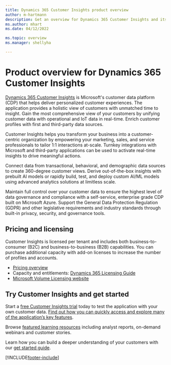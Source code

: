 ```yaml
---
title: Dynamics 365 Customer Insights product overview
author: m-hartmann
description: Get an overview for Dynamics 365 Customer Insights and its main features.
ms.author: mhart
ms.date: 04/12/2022

ms.topic: overview
ms.manager: shellyha

---
```


# Product overview for Dynamics 365 Customer Insights

[Dynamics 365 Customer Insights](https://dynamics.microsoft.com/ai/customer-insights/) is Microsoft's customer data platform (CDP) that helps deliver personalized customer experiences. The application provides a holistic view of customers with unmatched time to insight. Gain the most comprehensive view of your customers by unifying customer data with operational and IoT data in real-time. Enrich customer profiles with first and third-party data sources. 

Customer Insights helps you transform your business into a customer-centric organization by empowering your marketing, sales, and service professionals to tailor 1:1 interactions at-scale. Turnkey integrations with Microsoft and third-party applications can be used to activate real-time insights to drive meaningful actions.

Connect data from transactional, behavioral, and demographic data sources to create 360-degree customer views. Derive out-of-the-box insights with prebuilt AI models or rapidly build, test, and deploy custom AI/ML models using advanced analytics solutions at limitless scale.

Maintain full control over your customer data to ensure the highest level of data governance and compliance with a self-service, enterprise grade CDP built on Microsoft Azure. Support the General Data Protection Regulation (GDPR) and other legislative requirements and industry standards through built-in privacy, security, and governance tools.

## Pricing and licensing
Customer Insights is licensed per tenant and includes both business-to-consumer (B2C) and business-to-business (B2B) capabilities. You can purchase additional capacity with add-on licenses to increase the number of profiles and accounts.

- [Pricing overview](https://dynamics.microsoft.com/ai/customer-insights/pricing/)
- Capacity and entitlements: [Dynamics 365 Licensing Guide](https://go.microsoft.com/fwlink/?LinkId=866544)
- [Microsoft Volume Licensing website](https://www.microsoft.com/licensing/how-to-buy/how-to-buy)

## Try Customer Insights and get started

Start a [free Customer Insights trial](https://signup.microsoft.com/create-account/signup?SKU=036c2481-aa8a-47cd-ab43-324f0c157c2d&ali=1&RU=https:%2F%2Fhome.ci.ai.dynamics.com%2Fstart%2Ftrial&products=036c2481-aa8a-47cd-ab43-324f0c157c2d) today to test the application with your own customer data. [Find out how you can quickly access and explore many of the application’s key features](trial-signup.md). 

Browse [featured learning resources](https://dynamics.microsoft.com/ai/customer-insights/resources/) including analyst reports, on-demand webinars and customer stories.

Learn how you can build a deeper understanding of your customers with our [get started guide](get-started.md).

[!INCLUDE[footer-include](includes/footer-banner.md)]
